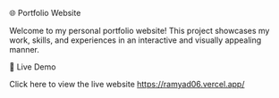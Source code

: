 🌐 Portfolio Website

Welcome to my personal portfolio website! This project showcases my work, skills, and experiences in an interactive and visually appealing manner.

🚀 Live Demo

Click here to view the live website https://ramyad06.vercel.app/
